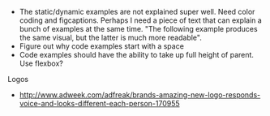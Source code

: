 - The static/dynamic examples are not explained super well. Need color coding and figcaptions. Perhaps I need a piece of text that can explain a bunch of examples at the same time. "The following example produces the same visual, but the latter is much more readable".
- Figure out why code examples start with a space
- Code examples should have the ability to take up full height of parent. Use flexbox?





Logos

- http://www.adweek.com/adfreak/brands-amazing-new-logo-responds-voice-and-looks-different-each-person-170955
